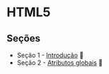 # HTML5

## Seções
  * Seção 1 - [Introdução](https://github.com/lfnd0/HTML5/tree/master/secao1) :file_folder:
  * Seção 2 - [Atributos globais](https://github.com/lfnd0/HTML5/tree/master/secao2) :file_folder:
